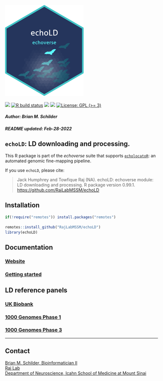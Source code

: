 <img src='https://github.com/RajLabMSSM/echoLD/raw/main/inst/hex/hex.png' height='300'><br><br>
[![](https://img.shields.io/badge/devel%20version-0.99.1-black.svg)](https://github.com/RajLabMSSM/echoLD)
[![R build
status](https://github.com/RajLabMSSM/echoLD/workflows/R-CMD-check-bioc/badge.svg)](https://github.com/RajLabMSSM/echoLD/actions)
[![](https://img.shields.io/github/last-commit/RajLabMSSM/echoLD.svg)](https://github.com/RajLabMSSM/echoLD/commits/main)
[![](https://codecov.io/gh/RajLabMSSM/echoLD/branch/main/graph/badge.svg)](https://codecov.io/gh/RajLabMSSM/echoLD)
[![License: GPL (>=
3)](https://img.shields.io/badge/license-GPL%20(%3E=%203)-blue.svg)](https://cran.r-project.org/web/licenses/GPL%20(%3E=%203))
<h5>
Author: <i>Brian M. Schilder</i>
</h5>
<h5>
README updated: <i>Feb-28-2022</i>
</h5>

## `echoLD`: LD downloading and processing.

This R package is part of the *echoverse* suite that supports
[`echolocatoR`](https://github.com/RajLabMSSM/echolocatoR): an automated
genomic fine-mapping pipeline.

If you use `echoLD`, please cite:

> Jack Humphrey and Towfique Raj (NA). echoLD: echoverse module: LD
> downloading and processing. R package version 0.99.1.
> <https://github.com/RajLabMSSM/echoLD>

## Installation

``` r
if(!require("remotes")) install.packages("remotes")

remotes::install_github("RajLabMSSM/echoLD")
library(echoLD)
```

## Documentation

### [Website](https://rajlabmssm.github.io/echoLD)

### [Getting started](https://rajlabmssm.github.io/echoLD/articles/echoLD)

## LD reference panels

### [UK Biobank](https://www.ukbiobank.ac.uk)

### [1000 Genomes Phase 1](https://www.internationalgenome.org)

### [1000 Genomes Phase 3](https://www.internationalgenome.org)

<hr>

## Contact

<a href="https://bschilder.github.io/BMSchilder/" target="_blank">Brian
M. Schilder, Bioinformatician II</a>  
<a href="https://rajlab.org" target="_blank">Raj Lab</a>  
<a href="https://icahn.mssm.edu/about/departments/neuroscience" target="_blank">Department
of Neuroscience, Icahn School of Medicine at Mount Sinai</a>
